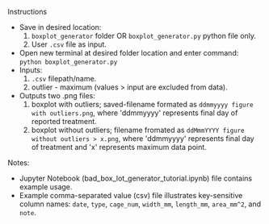 Instructions
 - Save in desired location:
   1. `boxplot_generator` folder OR `boxplot_generator.py` python file only.
   2. User `.csv` file as input.
 - Open new terminal at desired folder location and enter command: `python boxplot_generator.py`
 - Inputs:
   1. `.csv` filepath/name.
   2. outlier - maximum (values > input are excluded from data).
 - Outputs two .png files:
   1. boxplot with outliers; saved-filename formated as `ddmmyyyy figure with outliers.png`, where 'ddmmyyyy' represents final day of reported treatment.
   2. boxplot without outliers; filename fromated as `ddMmmYYYY figure without outliers > x.png`, where 'ddmmyyyy' represents final day of treatment and 'x' represents maximum data point.

Notes:
- Jupyter Notebook (bad_box_lot_generator_tutorial.ipynb) file contains example usage.
- Example comma-separated value (csv) file illustrates key-sensitive column names: `date`, 	`type`, 	`cage_num`, 	`width_mm`, `length_mm`,	`area_mm^2`, and `note`.
